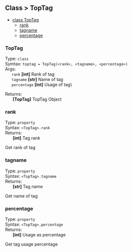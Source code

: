 ## Class > TopTag
- [class TopTag](#toptag)
    - [rank](#id)
    - [tagname](#hash)
    - [percentage](#score)


### TopTag
Type: `class`\
Symtax: `toptag = TopTag(<rank>, <tagname>, <percentage>)`\
Args:\
&ensp;&ensp;&ensp;`rank` __[int]__ Rank of tag\
&ensp;&ensp;&ensp;`tagname` __[str]__ Name of tag\
&ensp;&ensp;&ensp;`percentage` __[int]__ Usage of tag\

Returns:\
&ensp;&ensp;&ensp; __[TopTag]__ TopTag Object

### rank
Type: `property`\
Syntax: `<TopTag>.rank`\
Returns:\
&ensp;&ensp;&ensp; __[int]__ Tag rank

Get rank of tag

### tagname
Type: `property`\
Syntax: `<TopTag>.tagname`\
Returns:\
&ensp;&ensp;&ensp; __[str]__ Tag name

Get name of tag

### percentage
Type: `property`\
Syntax: `<TopTag>.percentage`\
Returns:\
&ensp;&ensp;&ensp; __[int]__ Usage as percentage

Get tag usage percentage